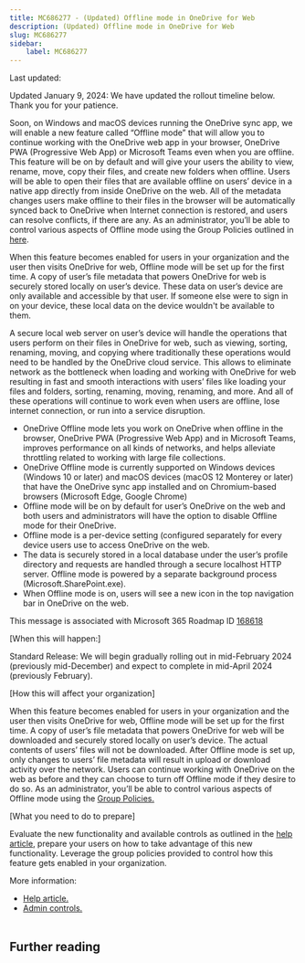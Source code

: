 ```yaml
---
title: MC686277 - (Updated) Offline mode in OneDrive for Web
description: (Updated) Offline mode in OneDrive for Web
slug: MC686277
sidebar:
    label: MC686277
---
```



Last updated: 

<p>Updated January 9, 2024: We have updated the rollout timeline below. Thank you for your patience.</p><p>Soon, on Windows and macOS devices running the OneDrive sync app, we will enable a new feature called “Offline mode” that will allow you to continue working with the OneDrive web app in your browser, OneDrive PWA (Progressive Web App) or Microsoft Teams even when you are offline. This feature will be on by default and will give your users the ability to view, rename, move, copy their files, and create new folders when offline. Users will be able to open their files that are available offline on users’ device in a native app directly from inside OneDrive on the web. All of the metadata changes users make offline to their files in the browser will be automatically synced back to OneDrive when Internet connection is restored, and users can resolve conflicts, if there are any. As an administrator, you’ll be able to control various aspects of Offline mode using the Group Policies outlined in <a href="https://learn.microsoft.com/sharepoint/use-group-policy" target="_blank">here</a>.</p><p>When this feature becomes enabled for users in your organization and the user then visits OneDrive for web, Offline mode will be set up for the first time. A copy of user’s file metadata that powers OneDrive for web is securely stored locally on user’s device. These data on user’s device are only available and accessible by that user. If someone else were to sign in on your device, these local data on the device wouldn't be available to them.<br></p><p>A secure local web server on user’s device will handle the operations that users perform on their files in OneDrive for web, such as viewing, sorting, renaming, moving, and copying where traditionally these operations would need to be handled by the OneDrive cloud service. This allows to eliminate network as the bottleneck when loading and working with OneDrive for web resulting in fast and smooth interactions with users’ files like loading your files and folders, sorting, renaming, moving, renaming, and more. And all of these operations will continue to work even when users are offline, lose internet connection, or run into a service disruption.<br></p><ul><li>OneDrive Offline mode lets you work on OneDrive when offline in the browser, OneDrive PWA (Progressive Web App) and in Microsoft Teams, improves performance on all kinds of networks, and helps alleviate throttling related to working with large file collections.</li><li>OneDrive Offline mode is currently supported on Windows devices (Windows 10 or later) and macOS devices (macOS 12 Monterey or later) that have the OneDrive sync app installed and on Chromium-based browsers (Microsoft Edge, Google Chrome)<br></li><li>Offline mode will be on by default for user’s OneDrive on the web and both users and administrators will have the option to disable Offline mode for their OneDrive.<br></li><li>Offline mode is a per-device setting (configured separately for every device users use to access OneDrive on the web.<br></li><li>The data is securely stored in a local database under the user’s profile directory and requests are handled through a secure localhost HTTP server. Offline mode is powered by a separate background process (Microsoft.SharePoint.exe).<br></li><li>When Offline mode is on, users will see a new icon in the top navigation bar in OneDrive on the web.<br></li></ul><p>This message is associated with Microsoft 365 Roadmap ID <a href="https://www.microsoft.com/microsoft-365/roadmap?filters=&amp;searchterms=168618" target="_blank">168618</a></p><p>[When this will happen:]</p><p>Standard Release: We will begin gradually rolling out in mid-February 2024 (previously mid-December) and expect to complete in mid-April 2024 (previously February).
</p><p>[How this will affect your organization]<br></p><p>When this feature becomes enabled for users in your organization and the user then visits OneDrive for web, Offline mode will be set up for the first time. A copy of user’s file metadata that powers OneDrive for web will be downloaded and securely stored locally on user’s device. The actual contents of users’ files will not be downloaded. After Offline mode is set up, only changes to users’ file metadata will result in upload or download activity over the network. Users can continue working with OneDrive on the web as before and they can choose to turn off Offline mode if they desire to do so. As an administrator, you’ll be able to control various aspects of Offline mode using the <a href="https://learn.microsoft.com/sharepoint/use-group-policy" target="_blank">Group Policies.</a><br></p><p>[What you need to do to prepare]
</p><p>Evaluate the new functionality and available controls as outlined in the <a href="https://support.microsoft.com/en-us/office/work-with-onedrive-web-app-when-offline-05d1865d-8694-4c0a-8e46-28ccb8c58b37?storagetype=live" target="_blank">help article</a>, prepare your users on how to take advantage of this new functionality. Leverage the group policies provided to control how this feature gets enabled in your organization.</p><p>More information:</p><ul><li><a href="https://support.microsoft.com/en-us/office/work-with-onedrive-web-app-when-offline-05d1865d-8694-4c0a-8e46-28ccb8c58b37?storagetype=live" target="_blank">Help article.</a></li><li>
<a href="https://learn.microsoft.com/sharepoint/use-group-policy" target="_blank">Admin controls.</a><br><br></li></ul>

## Further reading

